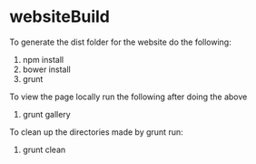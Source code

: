 # websiteBuild

To generate the dist folder for the website do the following:

  1. npm install
  2. bower install
  3. grunt

To view the page locally run the following after doing the above

  1. grunt gallery
  
To clean up the directories made by grunt run:

  1. grunt clean
